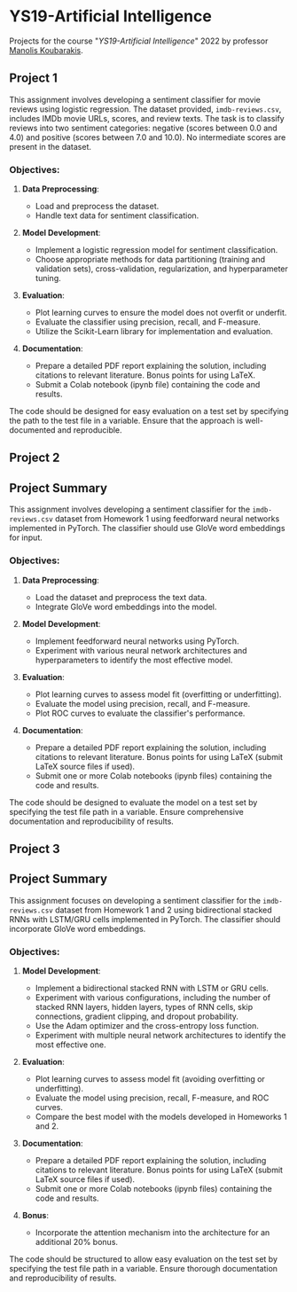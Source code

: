 # YS19-Artificial Intelligence

Projects for the course "_YS19-Artificial Intelligence_" 2022 by professor [Manolis Koubarakis](https://cgi.di.uoa.gr/~koubarak/).

## Project 1

This assignment involves developing a sentiment classifier for movie reviews using logistic regression. The dataset provided, `imdb-reviews.csv`, includes IMDb movie URLs, scores, and review texts. The task is to classify reviews into two sentiment categories: negative (scores between 0.0 and 4.0) and positive (scores between 7.0 and 10.0). No intermediate scores are present in the dataset.

### Objectives:

1. **Data Preprocessing**:
   - Load and preprocess the dataset.
   - Handle text data for sentiment classification.

2. **Model Development**:
   - Implement a logistic regression model for sentiment classification.
   - Choose appropriate methods for data partitioning (training and validation sets), cross-validation, regularization, and hyperparameter tuning.

3. **Evaluation**:
   - Plot learning curves to ensure the model does not overfit or underfit.
   - Evaluate the classifier using precision, recall, and F-measure.
   - Utilize the Scikit-Learn library for implementation and evaluation.

4. **Documentation**:
   - Prepare a detailed PDF report explaining the solution, including citations to relevant literature. Bonus points for using LaTeX.
   - Submit a Colab notebook (ipynb file) containing the code and results.

The code should be designed for easy evaluation on a test set by specifying the path to the test file in a variable. Ensure that the approach is well-documented and reproducible.

## Project 2

## Project Summary

This assignment involves developing a sentiment classifier for the `imdb-reviews.csv` dataset from Homework 1 using feedforward neural networks implemented in PyTorch. The classifier should use GloVe word embeddings for input.

### Objectives:

1. **Data Preprocessing**:
   - Load the dataset and preprocess the text data.
   - Integrate GloVe word embeddings into the model.

2. **Model Development**:
   - Implement feedforward neural networks using PyTorch.
   - Experiment with various neural network architectures and hyperparameters to identify the most effective model.

3. **Evaluation**:
   - Plot learning curves to assess model fit (overfitting or underfitting).
   - Evaluate the model using precision, recall, and F-measure.
   - Plot ROC curves to evaluate the classifier's performance.

4. **Documentation**:
   - Prepare a detailed PDF report explaining the solution, including citations to relevant literature. Bonus points for using LaTeX (submit LaTeX source files if used).
   - Submit one or more Colab notebooks (ipynb files) containing the code and results.

The code should be designed to evaluate the model on a test set by specifying the test file path in a variable. Ensure comprehensive documentation and reproducibility of results.

## Project 3

## Project Summary

This assignment focuses on developing a sentiment classifier for the `imdb-reviews.csv` dataset from Homework 1 and 2 using bidirectional stacked RNNs with LSTM/GRU cells implemented in PyTorch. The classifier should incorporate GloVe word embeddings.

### Objectives:

1. **Model Development**:
   - Implement a bidirectional stacked RNN with LSTM or GRU cells.
   - Experiment with various configurations, including the number of stacked RNN layers, hidden layers, types of RNN cells, skip connections, gradient clipping, and dropout probability.
   - Use the Adam optimizer and the cross-entropy loss function.
   - Experiment with multiple neural network architectures to identify the most effective one.

2. **Evaluation**:
   - Plot learning curves to assess model fit (avoiding overfitting or underfitting).
   - Evaluate the model using precision, recall, F-measure, and ROC curves.
   - Compare the best model with the models developed in Homeworks 1 and 2.

3. **Documentation**:
   - Prepare a detailed PDF report explaining the solution, including citations to relevant literature. Bonus points for using LaTeX (submit LaTeX source files if used).
   - Submit one or more Colab notebooks (ipynb files) containing the code and results.

4. **Bonus**:
   - Incorporate the attention mechanism into the architecture for an additional 20% bonus.

The code should be structured to allow easy evaluation on the test set by specifying the test file path in a variable. Ensure thorough documentation and reproducibility of results.
